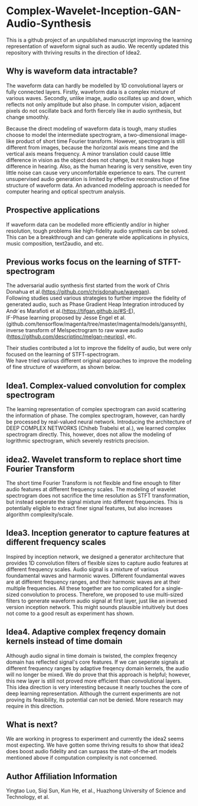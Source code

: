 # Complex-Wavelet-Inception-GAN-Audio-Synthesis
This is a github project of an unpublished manuscript improving the learning representation of waveform signal such as audio. 
We recently updated this repository with thriving results in the direction of Idea2.
## Why is waveform data intractable?
The waveform data can hardly be modelled by 1D convolutional layers or fully connected layers. Firstly, waveform data is a complex mixture of various waves. Secondly, unlike image, audio oscillates up and down, which reflects not only amplitude but also phase. In computer vision, adjacent pixels do not oscillate back and forth fiercely like in audio synthesis, but change smoothly.  
  
Because the direct modeling of waveform data is tough, many studies choose to model the intermediate spectrogram, a two-dimensional image-like product of short time Fourier transform. However, spectrogram is still different from images, because the horizontal axis means time and the vertical axis means frequency. A minor translation could cause little difference in vision as the object does not change, but it makes huge difference in hearing. Also, as the human hearing is very sensitive, even tiny little noise can cause very uncomfortable experience to ears. The current unsupervised audio generation is limited by effective reconstruction of fine structure of waveform data. An advanced modeling approach is needed for computer hearing and optical spectrum analysis.
## Prospective applications
If waveform data can be modelled more efficiently and/or in higher resolution, tough problems like high-fidelity audio synthesis can be solved. This can be a breakthrough and can generate wide applications in physics, music composition, text2audio, and etc.
## Previous works focus on the learning of STFT-spectrogram
The adversarial audio synthesis first started from the work of Chris Donahua et al.(https://github.com/chrisdonahue/wavegan).  
Following studies used various strategies to further improve the fidelity of generated audio, such as Phase Gradient Heap Integration introduced by Andr´es Maraﬁoti et al.(https://tifgan.github.io/#S-E),  
IF-Phase learning proposed by Jesse Engel et al.(github.com/tensorflow/magenta/tree/master/magenta/models/gansynth),  
inverse transform of Melspectrogram to raw wave audio (https://github.com/descriptinc/melgan-neurips), etc.   
  
Their studies contributed a lot to improve the fidelity of audio, but were only focused on the learning of STFT-spectrogram.  
We have tried various different original approaches to improve the modeling of fine structure of waveform, as shown below.
## Idea1. Complex-valued convolution for complex spectrogram
The learning representation of complex spectrogram can avoid scattering the information of phase. The complex spectrogram, however, can hardly be processed by real-valued neural network. Introducing the architecture of DEEP COMPLEX NETWORKS (Chiheb Trabelsi et al.), we learned complex spectrogram directly. This, however, does not allow the modeling of logrithmic spectrogram, which severely restricts precision.
## idea2. Wavelet transform to replace short time Fourier Transform
The short time Fourier Transform is not flexible and fine enough to filter audio features at different frequency scales. The modeling of wavelet spectrogram does not sacrifice the time resolution as STFT transformation, but instead seperate the signal mixture into different frequencies. This is potentially eligible to extract finer signal features, but also increases algorithm complexity/scale.
## Idea3. Inception generator to capture features at different frequency scales
Inspired by inception network, we designed a generator architecture that provides 1D convolution filters of flexible sizes to capture audio features at different frequency scales. Audio signal is a mixture of various foundamental waves and harmonic waves. Different foundamental waves are at different frequency ranges, and their harmonic waves are at their multiple frequencies. All these together are too complicated for a single-sized convolution to process. Therefore, we proposed to use multi-sized filters to generate waveform audio signal at first layer, just like an inversed version inception network. This might sounds plausible intuitively but does not come to a good result as experiment has shown.
## Idea4. Adaptive complex freqency domain kernels instead of time domain
Although audio signal in time domain is twisted, the complex freqency domain has reflected signal's core features. If we can seperate signals at different frequency ranges by adaptive freqency domain kernels, the audio will no longer be mixed. We do prove that this approach is helpful; however, this new layer is still not proved more efficient than convolutional layers. This idea direction is very interesting because it nearly touches the core of deep learning representation. Although the current experiments are not proving its feasibility, its potential can not be denied. More research may require in this direction.
## What is next?
We are working in progress to experiment and currently the idea2 seems most expecting. We have gotten some thriving results to show that idea2 does boost audio fidelity and can surpass the state-of-the-art models mentioned above if computation complexity is not concerned. 
## Author Affiliation Information
Yingtao Luo, Siqi Sun, Kun He, et al., Huazhong University of Science and Technology, et al.
